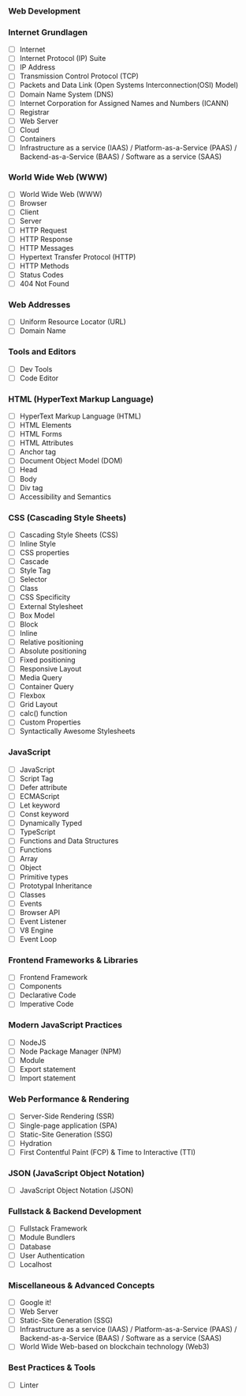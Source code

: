 ### Web Development

### Internet Grundlagen
- [ ] Internet
- [ ] Internet Protocol (IP) Suite
- [ ] IP Address
- [ ] Transmission Control Protocol (TCP)
- [ ] Packets and Data Link (Open Systems Interconnection(OSI) Model)
- [ ] Domain Name System (DNS)
- [ ] Internet Corporation for Assigned Names and Numbers (ICANN)
- [ ] Registrar
- [ ] Web Server
- [ ] Cloud
- [ ] Containers
- [ ] Infrastructure as a service (IAAS) / Platform-as-a-Service (PAAS) / Backend-as-a-Service (BAAS) / Software as a service (SAAS)

### World Wide Web (WWW)
- [ ] World Wide Web (WWW)
- [ ] Browser
- [ ] Client
- [ ] Server
- [ ] HTTP Request
- [ ] HTTP Response
- [ ] HTTP Messages
- [ ] Hypertext Transfer Protocol (HTTP)
- [ ] HTTP Methods
- [ ] Status Codes
- [ ] 404 Not Found

### Web Addresses
- [ ] Uniform Resource Locator (URL)
- [ ] Domain Name

### Tools and Editors
- [ ] Dev Tools
- [ ] Code Editor

### HTML (HyperText Markup Language)
- [ ] HyperText Markup Language (HTML)
- [ ] HTML Elements
- [ ] HTML Forms
- [ ] HTML Attributes
- [ ] Anchor tag
- [ ] Document Object Model (DOM)
- [ ] Head
- [ ] Body
- [ ] Div tag
- [ ] Accessibility and Semantics

### CSS (Cascading Style Sheets)
- [ ] Cascading Style Sheets (CSS)
- [ ] Inline Style
- [ ] CSS properties
- [ ] Cascade
- [ ] Style Tag
- [ ] Selector
- [ ] Class
- [ ] CSS Specificity
- [ ] External Stylesheet
- [ ] Box Model
- [ ] Block
- [ ] Inline
- [ ] Relative positioning
- [ ] Absolute positioning
- [ ] Fixed positioning
- [ ] Responsive Layout
- [ ] Media Query
- [ ] Container Query
- [ ] Flexbox
- [ ] Grid Layout
- [ ] calc() function
- [ ] Custom Properties
- [ ] Syntactically Awesome Stylesheets

### JavaScript
- [ ] JavaScript
- [ ] Script Tag
- [ ] Defer attribute
- [ ] ECMAScript
- [ ] Let keyword
- [ ] Const keyword
- [ ] Dynamically Typed
- [ ] TypeScript
- [ ] Functions and Data Structures
- [ ] Functions
- [ ] Array
- [ ] Object
- [ ] Primitive types
- [ ] Prototypal Inheritance
- [ ] Classes
- [ ] Events
- [ ] Browser API
- [ ] Event Listener
- [ ] V8 Engine
- [ ] Event Loop

### Frontend Frameworks & Libraries
- [ ] Frontend Framework
- [ ] Components
- [ ] Declarative Code
- [ ] Imperative Code

### Modern JavaScript Practices
- [ ] NodeJS
- [ ] Node Package Manager (NPM)
- [ ] Module
- [ ] Export statement
- [ ] Import statement

### Web Performance & Rendering
- [ ] Server-Side Rendering (SSR)
- [ ] Single-page application (SPA)
- [ ] Static-Site Generation (SSG)
- [ ] Hydration
- [ ] First Contentful Paint (FCP) & Time to Interactive (TTI)

### JSON (JavaScript Object Notation)
- [ ] JavaScript Object Notation (JSON)

### Fullstack & Backend Development
- [ ] Fullstack Framework
- [ ] Module Bundlers
- [ ] Database
- [ ] User Authentication
- [ ] Localhost

### Miscellaneous & Advanced Concepts
- [ ] Google it!
- [ ] Web Server
- [ ] Static-Site Generation (SSG)
- [ ] Infrastructure as a service (IAAS) / Platform-as-a-Service (PAAS) / Backend-as-a-Service (BAAS) / Software as a service (SAAS)
- [ ] World Wide Web-based on blockchain technology (Web3)

### Best Practices & Tools
- [ ] Linter